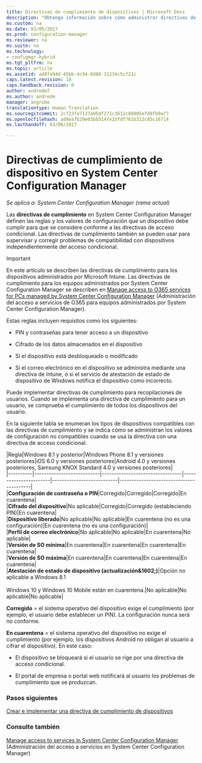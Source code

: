 ```yaml
---
title: Directivas de cumplimiento de dispositivos | Microsoft Docs
description: "Obtenga información sobre cómo administrar directivas de cumplimiento en System Center Configuration Manager para que los dispositivos sean compatibles con directivas de acceso condicional."
ms.custom: na
ms.date: 03/05/2017
ms.prod: configuration-manager
ms.reviewer: na
ms.suite: na
ms.technology:
- configmgr-hybrid
ms.tgt_pltfrm: na
ms.topic: article
ms.assetid: ad8fa94d-45bb-4c94-8d86-31234c5cf21c
caps.latest.revision: 18
caps.handback.revision: 0
author: andredm7
ms.author: andredm
manager: angrobe
translationtype: Human Translation
ms.sourcegitcommit: 2c723fe7137a95df271c3612c88805efd8fb9a77
ms.openlocfilehash: ad9ea7b29e03bb514fe23fdf761b312c85c16714
ms.lasthandoff: 03/06/2017

---
```

# <a name="device-compliance-policies-in-system-center-configuration-manager"></a>Directivas de cumplimiento de dispositivo en System Center Configuration Manager

*Se aplica a: System Center Configuration Manager (rama actual)*

Las **directivas de cumplimiento** en System Center Configuration Manager definen las reglas y los valores de configuración que un dispositivo debe cumplir para que se considere conforme a las directivas de acceso condicional. Las directivas de cumplimiento también se pueden usar para supervisar y corregir problemas de compatibilidad con dispositivos independientemente del acceso condicional.  


> [!IMPORTANT]  
>  En este artículo se describen las directivas de cumplimiento para los dispositivos administrados por Microsoft Intune.    Las directivas de cumplimiento para los equipos administrados por System Center Configuration Manager se describen en [Manage access to O365 services for PCs managed by System Center Configuration Manager](../../protect/deploy-use/manage-access-to-o365-services-for-pcs-managed-by-sccm.md) (Administración del acceso a servicios de O365 para equipos administrados por System Center Configuration Manager).  

 Estas reglas incluyen requisitos como los siguientes:  

-   PIN y contraseñas para tener acceso a un dispositivo

-   Cifrado de los datos almacenados en el dispositivo

-   Si el dispositivo está desbloqueado o modificado  

-   Si el correo electrónico en el dispositivo se administra mediante una directiva de Intune, o si el servicio de atestación de estado de dispositivo de Windows notifica el dispositivo como incorrecto.  


 Puede implementar directivas de cumplimiento para recopilaciones de usuarios. Cuando se implementa una directiva de cumplimiento para un usuario, se comprueba el cumplimiento de todos los dispositivos del usuario.  

 En la siguiente tabla se enumeran los tipos de dispositivos compatibles con las directivas de cumplimiento y se indica cómo se administran los valores de configuración no compatibles cuando se usa la directiva con una directiva de acceso condicional.  

|Regla|Windows 8.1 y posterior|Windows Phone 8.1 y versiones posteriores|iOS 6.0 y versiones posteriores|Android 4.0 y versiones posteriores, Samsung KNOX Standard 4.0 y versiones posteriores|  
|----------|---------------------------|---------------------------------|-----------------------|---------------------------|-----------------------------------------|  
|**Configuración de contraseña o PIN**|Corregido|Corregido|Corregido|En cuarentena|  
|**Cifrado del dispositivo**|No aplicable|Corregido|Corregido (estableciendo PIN)|En cuarentena|  
|**Dispositivo liberado**|No aplicable|No aplicable|En cuarentena (no es una configuración)|En cuarentena (no es una configuración)|  
|**Perfil de correo electrónico**|No aplicable|No aplicable|En cuarentena|No aplicable|  
|**Versión de SO mínima**|En cuarentena|En cuarentena|En cuarentena|En cuarentena|  
|**Versión de SO máxima**|En cuarentena|En cuarentena|En cuarentena|En cuarentena|  
|**Atestación de estado de dispositivo (actualización&1602;)**|Opción no aplicable a Windows 8.1<br /><br /> Windows 10 y Windows 10 Mobile están en cuarentena.|No aplicable|No aplicable|No aplicable|  

 **Corregido** = el sistema operativo del dispositivo exige el cumplimiento (por ejemplo, el usuario debe establecer un PIN).  La configuración nunca será no conforme.  

 **En cuarentena** = el sistema operativo del dispositivo no exige el cumplimiento (por ejemplo, los dispositivos Android no obligan al usuario a cifrar el dispositivo).  En este caso:  

-   El dispositivo se bloqueará si el usuario se rige por una directiva de acceso condicional.  

-   El portal de empresa o portal web notificará al usuario los problemas de cumplimiento que se produzcan.  


### <a name="next-steps"></a>Pasos siguientes  
[Crear e implementar una directiva de cumplimiento de dispositivos](create-compliance-policy.md)
### <a name="see-also"></a>Consulte también  
 [Manage access to services in System Center Configuration Manager](../../protect/deploy-use/manage-access-to-services.md) (Administración del acceso a servicios en System Center Configuration Manager)

